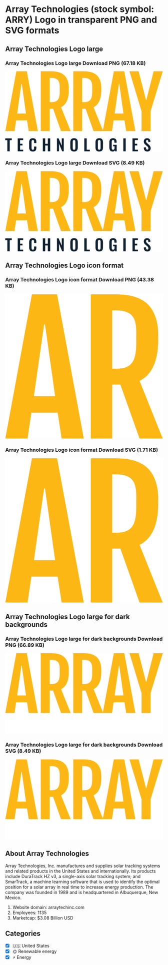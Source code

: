 # Array Technologies (stock symbol: ARRY) Logo in transparent PNG and SVG formats

## Array Technologies Logo large

### Array Technologies Logo large Download PNG (67.18 KB)

![Array Technologies Logo large Download PNG (67.18 KB)](/img/orig/ARRY_BIG-9952bf58.png)

### Array Technologies Logo large Download SVG (8.49 KB)

![Array Technologies Logo large Download SVG (8.49 KB)](/img/orig/ARRY_BIG-0893239f.svg)

## Array Technologies Logo icon format

### Array Technologies Logo icon format Download PNG (43.38 KB)

![Array Technologies Logo icon format Download PNG (43.38 KB)](/img/orig/ARRY-18893a54.png)

### Array Technologies Logo icon format Download SVG (1.71 KB)

![Array Technologies Logo icon format Download SVG (1.71 KB)](/img/orig/ARRY-060b0861.svg)

## Array Technologies Logo large for dark backgrounds

### Array Technologies Logo large for dark backgrounds Download PNG (66.89 KB)

![Array Technologies Logo large for dark backgrounds Download PNG (66.89 KB)](/img/orig/ARRY_BIG.D-a6659f74.png)

### Array Technologies Logo large for dark backgrounds Download SVG (8.49 KB)

![Array Technologies Logo large for dark backgrounds Download SVG (8.49 KB)](/img/orig/ARRY_BIG.D-72c8636e.svg)

## About Array Technologies

Array Technologies, Inc. manufactures and supplies solar tracking systems and related products in the United States and internationally. Its products include DuraTrack HZ v3, a single-axis solar tracking system; and SmarTrack, a machine learning software that is used to identify the optimal position for a solar array in real time to increase energy production. The company was founded in 1989 and is headquartered in Albuquerque, New Mexico.

1. Website domain: arraytechinc.com
2. Employees: 1135
3. Marketcap: $3.08 Billion USD


## Categories
- [x] 🇺🇸 United States
- [x] 🌞 Renewable energy
- [x] ⚡ Energy
